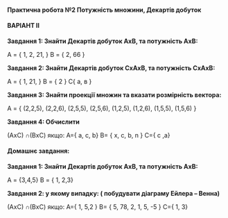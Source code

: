 #### **Практична робота №2 Потужність множини, Декартів добуток**

#### **ВАРІАНТ II**

**Завдання 1: Знайти Декартів добуток АхВ, та потужність АхВ:**

А = {  1, 2, 21, }   В = { 2, 66 }

**Завдання 2: Знайти Декартів добуток СхАхВ, та потужність СхАхВ:**

А = {  1, 21, }   В = { 2 }   С{ а, в }

 **Завдання 3: Знайти проекції множин та вказати розмірність вектора:**        

 А = { (2,2,5), (2,2,6), (2,5,5), (2,5,6), (1,2,5), (1,2,6), (1,5,5), (1,5,6) }  

 **Завдання 4: Обчислити**

 (АхС) ∩(ВхС) якщо: A={ a, c, b}
 B= { x, c, b, n }  С={ с ,а}  

#### **Домашнє завдання:**

**Завдання 1: Знайти Декартів добуток АхВ, та потужність АхВ:**

А = {3,4,5}     В = { 1, 2,3}

**Завдання 2: у якому випадку: ( побудувати діаграму Ейлера – Венна)**

(АхС) ∩(ВхС) якщо: A={ 1,  5,2 }  B= { 5, 78, 2, 1, 5, -5 }  С={ 1, 3}  
